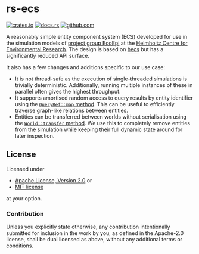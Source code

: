 # rs-ecs

[![crates.io](https://img.shields.io/crates/v/rs-ecs.svg)](https://crates.io/crates/rs-ecs)
[![docs.rs](https://docs.rs/rs-ecs/badge.svg)](https://docs.rs/rs-ecs)
[![github.com](https://github.com/adamreichold/rs-ecs/actions/workflows/test.yaml/badge.svg)](https://github.com/adamreichold/rs-ecs/actions/workflows/test.yaml)

A reasonably simple entity component system (ECS) developed for use in the simulation models of [project group EcoEpi](https://ecoepi.eu/) at the [Helmholtz Centre for Environmental Research](https://www.ufz.de/). The design is based on [hecs](https://github.com/Ralith/hecs) but has a significantly reduced API surface.

It also has a few changes and additions specific to our use case:

* It is not thread-safe as the execution of single-threaded simulations is trivially deterministic. Additionally, running multiple instances of these in parallel often gives the highest throughput.
* It supports amortised random access to query results by entity identifier using the [`QueryRef::map` method](https://docs.rs/rs-ecs/*/rs_ecs/struct.QueryRef.html#method.map). This can be useful to efficiently traverse graph-like relations between entities.
* Entities can be transferred between worlds without serialisation using the [`World::transfer` method](https://docs.rs/rs-ecs/*/rs_ecs/struct.World.html#method.transfer). We use this to completely remove entities from the simulation while keeping their full dynamic state around for later inspection.

## License

Licensed under

 * [Apache License, Version 2.0](LICENSE-APACHE) or
 * [MIT license](LICENSE-MIT)

at your option.

### Contribution

Unless you explicitly state otherwise, any contribution intentionally submitted for inclusion in the work by you, as defined in the Apache-2.0 license, shall be dual licensed as above, without any additional terms or conditions.
